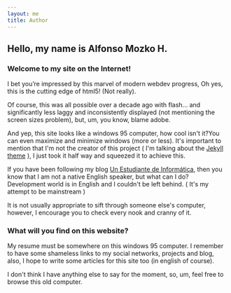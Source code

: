 ```yaml
---
layout: me
title: Author
---
```


## Hello, my name is Alfonso Mozko H. 
### **Welcome to my site on the Internet!** 

I bet you’re impressed by this marvel of modern webdev progress, Oh yes, this is the cutting edge of html5! (Not really).

Of course, this was all possible over a decade ago with flash... and significantly less laggy and inconsistently displayed (not mentioning the screen sizes problem), but, um, you know, blame adobe.

And yep, this site looks like a windows 95 computer, how cool isn't it?You can even maximize and minimize windows (more or less). It's important to mention that I'm not the creator of this project ( I'm talking about the <a href="https://github.com/h01000110" target="_blank">Jekyll theme</a> ), I just took it half way and squeezed it to achieve this.

If you have been following my blog <a href="https://alfonsomozkoh.github.io" target="_blank">Un Estudiante de Informática</a>, then you know that I am not a native English speaker, but what can I do? Development world is in English and I couldn't be left behind. (  It's my attempt to be mainstream )

It is not usually appropriate to sift through someone else's computer, however, I encourage you to check every nook and cranny of it.

### What will you find on this website?  
My resume must be somewhere on this windows 95 computer. I remember to have some shameless links to my social networks, projects and blog, also, I hope to write some articles for this site too (in english of course). 

I don't think I have anything else to say for the moment, so, um, feel free to browse this old computer.
